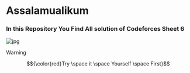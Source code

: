 <h1>Assalamualikum</h1>
<h3>In this Repository You Find All solution of <b>Codeforces Sheet 6</b> </h3>

![jpg](https://github.com/user-attachments/assets/a1314cd4-747d-4992-8783-0ef2d58da2ee)

> [!WARNING]
> $${\color{red}Try \space it \space Yourself \space First}$$
